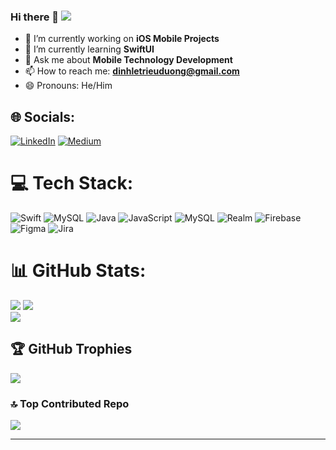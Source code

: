 ### Hi there 👋 [![](https://visitcount.itsvg.in/api?id=dinhletrieuduong&icon=0&color=1)](https://visitcount.itsvg.in)

<!--
**dinhletrieuduong/dinhletrieuduong** is a ✨ _special_ ✨ repository because its `README.md` (this file) appears on your GitHub profile.

Here are some ideas to get you started:

- 👯 I’m looking to collaborate on ...
- 🤔 I’m looking for help with ...
- ⚡ Fun fact: ...
-->
- 🔭 I’m currently working on **iOS Mobile Projects**
- 🌱 I’m currently learning **SwiftUI**
- 💬 Ask me about **Mobile Technology Development**
- 📫 How to reach me: **dinhletrieuduong@gmail.com**
- 😄 Pronouns: He/Him

## 🌐 Socials:
[![LinkedIn](https://img.shields.io/badge/LinkedIn-%230077B5.svg?logo=linkedin&logoColor=white)](https://www.linkedin.com/in/dinhletrieuduong-dylan/) [![Medium](https://img.shields.io/badge/Medium-12100E?logo=medium&logoColor=white)](https://medium.com/@dltdylan) 

# 💻 Tech Stack:
![Swift](https://img.shields.io/badge/swift-F54A2A?style=for-the-badge&logo=swift&logoColor=white) ![MySQL](https://img.shields.io/badge/mysql-%2300000f.svg?style=for-the-badge&logo=mysql&logoColor=white) ![Java](https://img.shields.io/badge/java-%23ED8B00.svg?style=for-the-badge&logo=openjdk&logoColor=white) ![JavaScript](https://img.shields.io/badge/javascript-%23323330.svg?style=for-the-badge&logo=javascript&logoColor=%23F7DF1E) ![MySQL](https://img.shields.io/badge/mysql-%2300000f.svg?style=for-the-badge&logo=mysql&logoColor=white) ![Realm](https://img.shields.io/badge/Realm-39477F?style=for-the-badge&logo=realm&logoColor=white) ![Firebase](https://img.shields.io/badge/Firebase-039BE5?style=for-the-badge&logo=Firebase&logoColor=white) ![Figma](https://img.shields.io/badge/figma-%23F24E1E.svg?style=for-the-badge&logo=figma&logoColor=white) ![Jira](https://img.shields.io/badge/jira-%230A0FFF.svg?style=for-the-badge&logo=jira&logoColor=white)
# 📊 GitHub Stats:
![](https://github-readme-stats.vercel.app/api?username=dinhletrieuduong&theme=dark&hide_border=false&include_all_commits=false&count_private=true)
![](https://github-readme-streak-stats.herokuapp.com/?user=dinhletrieuduong&theme=dark&hide_border=false)<br/>
![](https://github-readme-stats.vercel.app/api/top-langs/?username=dinhletrieuduong&theme=dark&hide_border=false&include_all_commits=false&count_private=true&layout=compact)

## 🏆 GitHub Trophies
![](https://github-profile-trophy.vercel.app/?username=dinhletrieuduong&theme=onedark&no-frame=false&no-bg=false&margin-w=4)

### 🔝 Top Contributed Repo
![](https://github-contributor-stats.vercel.app/api?username=dinhletrieuduong&limit=5&theme=onedark&combine_all_yearly_contributions=true)

---

<!-- Proudly created with GPRM ( https://gprm.itsvg.in ) -->

